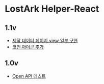 # LostArk Helper-React

## 1.1v
- [제작 데이터 페이지 view 일부 구현](https://github.com/peppermintt0504/LostArk-Helper-React/issues/2)
- [코인 아이콘 추가](https://github.com/peppermintt0504/LostArk-Helper-React/issues/3)
 
## 1.0v
- [Open API 테스트](https://pepperminttt.tistory.com/94)
  
